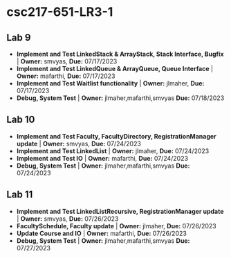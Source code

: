 # csc217-651-LR3-1

## Lab 9 
- **Implement and Test LinkedStack & ArrayStack, Stack Interface, Bugfix** | **Owner:** smvyas, **Due:** 07/17/2023
- **Implement and Test LinkedQueue & ArrayQueue, Queue Interface** | **Owner:** mafarthi, **Due:** 07/17/2023
- **Implement and Test Waitlist functionality** | **Owner:** jlmaher, **Due:** 07/17/2023
- **Debug, System Test** | **Owner:** jlmaher,mafarthi,smvyas **Due:** 07/18/2023

## Lab 10
- **Implement and Test Faculty, FacultyDirectory, RegistrationManager update** | **Owner:** smvyas, **Due:** 07/24/2023
- **Implement and Test LinkedList** | **Owner:** jlmaher, **Due:** 07/24/2023
- **Implement and Test IO** | **Owner:** mafarthi, **Due:** 07/24/2023
- **Debug, System Test** | **Owner:** jlmaher,mafarthi,smvyas **Due:** 07/24/2023

## Lab 11
- **Implement and Test LinkedListRecursive, RegistrationManager update** | **Owner:** smvyas, **Due:** 07/26/2023
- **FacultySchedule, Faculty update** | **Owner:** jlmaher, **Due:** 07/26/2023
- **Update Course and IO** | **Owner:** mafarthi, **Due:** 07/26/2023
- **Debug, System Test** | **Owner:** jlmaher,mafarthi,smvyas **Due:** 07/27/2023
